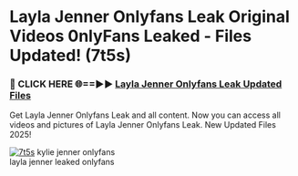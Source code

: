 # Layla Jenner Onlyfans Leak Original Videos 0nlyFans Leaked - Files Updated! (7t5s)

<h3>🔴 CLICK HERE 🌐==►► <a href="https://tinyurl.com/x26r9saj" rel="nofollow">Layla Jenner Onlyfans Leak Updated Files</a></h3>

Get Layla Jenner Onlyfans Leak and all content. Now you can access all videos and pictures of Layla Jenner Onlyfans Leak. New Updated Files 2025!

[![7t5s](https://i.imgur.com/LkgZPqh.gif)](https://tinyurl.com/x26r9saj)
kylie jenner onlyfans<br>
layla jenner leaked onlyfans
